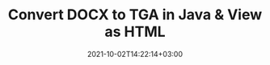 ---
############################# Static ############################
layout: "autogen"
date: 2021-10-02T14:22:14+03:00
draft: false
path: "total/java/conversion/docx-to-tga/"

############################# Head ############################
head_title: "Convert DOCX to TGA in Java - Sample Java Code"
head_description: "Java document conversion library to convert DOCX to TGA and 100+ other file formats in Java & J2SE applications. View the Converted TGA document as HTML viewer."

############################# Header ############################
title: "Convert DOCX to TGA in Java & View as HTML"
description: "Programmatically convert DOCX to TGA in Java & J2SE platforms using flexible document manipulation options to customize the resultant document. Convert the complete document or some specific pages based on page numbers or selective page ranges using Java document conversion library."

############################# SubMenu ############################
submenu:
    enable: false

############################# Content ############################
content:
    enable: true
    block:
    - title_left: "DOCX to TGA Conversion in Java"
      content_left: |
          Perform DOCX to TGA file conversion in three simple steps using Java. View the converted document as HTML without any external software dependency.

          -   Create a new instance of **Converter** class and load the DOCX file
          -   Set **ConvertOptions** for the TGA document type
          -   Call **Convert** method of **Converter** class instance for conversion to TGA
          -   Set options for HTML viewer
          -   Create **Viewer** object to view converted TGA as HTML
          
      title_right: "Convert Remotely Located Documents"
      content_right: |
          You require `GroupDocs.Conversion` & `GroupDocs.Viewer` namespaces to convert between a wide range of popular document types such as PDF, Microsoft Word, Excel, PowerPoint, Project, Outlook, HTML, diagrams and image file formats. Explore other [Java APIs for Office documents](https://products.conholdate.com/total/java/) as offered by Conholdate.Total.
          
          Get the respective assembly files from the [downloads](https://downloads.conholdate.com/total/java) or fetch the whole package from [Maven](https://repository.conholdate.com/webapp/#/artifacts/browse/tree/General/repo) to add 'Conholdate.Total` directly in your workspace.
          
      code: |
          ```cs {linenos=false}
          // Convert DOCX to TGA using GroupDocs.Conversion API
          // Load the source DOCX file to be converted
          Converter converter = new Converter("input.docx");

          // Get the convert options ready for the target TGA format
          ConvertOptions convertOptions = new FileType().fromExtension("tga").getConvertOptions();

          // Convert to TGA format
          converter.convert("output.tga", convertOptions);

          // Create Viewer object to view the converted TGA as HTML
          try (Viewer viewer = new Viewer("output.tga"))
          {
              // Set options for HTML viewer
              HtmlViewOptions viewOptions = HtmlViewOptions.forEmbeddedResources("output{0}.html");

              // View converted TGA as HTML
              viewer.view(viewOptions);
          }
          ```
    - title_left: "Convert Password Protected DOCX to TGA"
      content_left: |
          Accurately load and convert documents that are protected with a password within your Java based applications. The file format conversion API also supports rendering remote documents from different sources including S3, Blob, FTP, Stream, URL or a local disk.

          -   Create new instance of **Converter** class and pass source document path
          -   Instantiate the proper **ConvertOptions** class e.g. (**PdfConvertOptions**, **WordProcessingConvertOptions**, **SpreadsheetConvertOptions** etc.)
          -   Call **convert** method of **Converter** class instance and pass filename for the converted document
        
      title_right: "Source Document Information Extraction"
      content_right: |
          The documents information extraction feature not only allows getting the basic information about the source document file but it also supports extracting some valuable file-format specific information such as project start and end dates of a Microsoft Project file, any printing restrictions on a PDF document, list of folders enclosed in an Outlook data file etc. 

          Convert popular document file formats on different operating systems such as Windows, Linux or macOS while using development environments such as NetBeans, IntelliJ IDEA and Eclipse.
          
      code: |
          ```cs {linenos=false}
          // Load and convert password protected documents
          WordProcessingLoadOptions loadOptions = new WordProcessingLoadOptions();
          loadOptions.setPassword("12345");

          // Create an instance of Converter class and pass source document path and the load options delegate as a constructor parameters
          Converter converter = new Converter("input.docx", loadOptions);

          // Instantiate PdfConvertOptions class
          PdfConvertOptions options = new PdfConvertOptions();

          // Call convert method of Converter class instance and pass filename for the converted document and the instance of ConvertOptions from the previous step
          converter.convert("output.tga, options);
          ```
############################# About Formats ############################
about_formats:
    enable: false
############################# More Formats ############################
more_formats:
    enable: true
    auto: false
    other_out_formats: PDF DOCX DOT DOTX DOTM TXT RTF HTML MHTML XLS XLSX XLSM XLT XLTX XLTM DIF PPT PPTX PPS PPSX POT POTX POTM ODT OTT EMZ WMZ SVGZ TEX DCM WMF BMP PNG GIF JPEG TIFF
############################# Back to top ###############################
back_to_top:
  enable: true
---